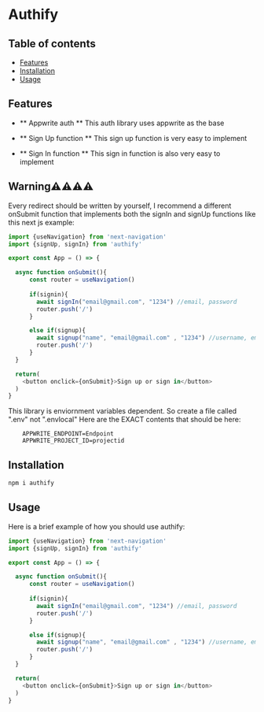 # Authify

## Table of contents
- [Features](#features)
- [Installation](#installation)
- [Usage](#usage)

## Features
- ** Appwrite auth **
This auth library uses appwrite as the base

- ** Sign Up function **
This sign up function is very easy to implement

- ** Sign In function **
This sign in function is also very easy to implement

## Warning⚠️⚠️⚠️⚠️
Every redirect should be written by yourself, I recommend a different onSubmit function that implements both the signIn and signUp functions like this next js example:
```js
import {useNavigation} from 'next-navigation'
import {signUp, signIn} from 'authify'

export const App = () => {

  async function onSubmit(){
      const router = useNavigation()
  
      if(signin){
        await signIn("email@gmail.com", "1234") //email, password
        router.push('/')
      }

      else if(signup){
        await signup("name", "email@gmail.com" , "1234") //username, email, password
        router.push('/')
      }
  }

  return(
    <button onclick={onSubmit}>Sign up or sign in</button>
  )
}
```

This library is enviornment variables dependent. So create a file called ".env" not ".envlocal"
Here are the EXACT contents that should be here:
```env
    APPWRITE_ENDPOINT=Endpoint
    APPWRITE_PROJECT_ID=projectid
```

## Installation
```bash
npm i authify
```

## Usage
Here is a brief example of how you should use authify:

```js
import {useNavigation} from 'next-navigation'
import {signUp, signIn} from 'authify'

export const App = () => {

  async function onSubmit(){
      const router = useNavigation()
  
      if(signin){
        await signIn("email@gmail.com", "1234") //email, password
        router.push('/')
      }

      else if(signup){
        await signup("name", "email@gmail.com" , "1234") //username, email, password
        router.push('/')
      }
  }

  return(
    <button onclick={onSubmit}>Sign up or sign in</button>
  )
}
```
